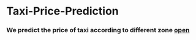 # Taxi-Price-Prediction
### We predict the price of taxi according to different  zone [open](https://github.com/MadhuRao07/Taxi-Price-Prediction/blob/main/%20Taxi%20Trip%20Hackthon.ipynb)
